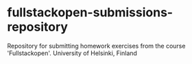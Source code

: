 # fullstackopen-submissions-repository
Repository for submitting homework exercises from the course 'Fullstackopen'. University of Helsinki, Finland
